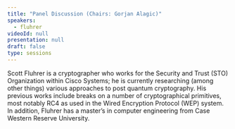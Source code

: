 ```yaml
---
title: "Panel Discussion (Chairs: Gorjan Alagic)"
speakers:
  - fluhrer
videoId: null
presentation: null
draft: false
type: sessions
---
```

Scott Fluhrer is a cryptographer who works for the Security and Trust (STO) Organization within Cisco Systems; he is currently researching (among other things) various approaches to post quantum cryptography. His previous works include breaks on a number of cryptographical primitives, most notably RC4 as used in the Wired Encryption Protocol (WEP) system. In addition, Fluhrer has a master’s in computer engineering from Case Western Reserve University.



<!-- fields to use above: -->
<!-- videoId: "Vfl9pPh6ipI" -->
<!-- presentation: "/2023/sessions/slides/QCrypt2023TutorialYuen.pdf" -->
